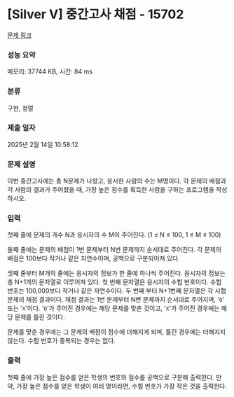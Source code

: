 # [Silver V] 중간고사 채점 - 15702 

[문제 링크](https://www.acmicpc.net/problem/15702) 

### 성능 요약

메모리: 37744 KB, 시간: 84 ms

### 분류

구현, 정렬

### 제출 일자

2025년 2월 14일 10:58:12

### 문제 설명

<p>이번 중간고사에는 총 N문제가 나왔고, 응시한 사람의 수는 M명이다. 각 문제의 배점과 각 사람의 결과가 주어졌을 때, 가장 높은 점수를 획득한 사람을 구하는 프로그램을 작성하시오.</p>

### 입력 

 <p>첫째 줄에 문제의 개수 N과 응시자의 수 M이 주어진다. (1 ≤ N ≤ 100, 1 ≤ M ≤ 100)</p>

<p>둘째 줄에는 문제의 배점이 1번 문제부터 N번 문제까지 순서대로 주어진다. 각 문제의 배점은 100보다 작거나 같은 자연수이며, 공백으로 구분되어져 있다.</p>

<p>셋째 줄부터 M개의 줄에는 응시자의 정보가 한 줄에 하나씩 주어진다. 응시자의 정보는 총 N+1개의 문자열로 이루어져 있다. 첫 번째 문자열은 응시자의 수험 번호이다. 수험 번호는 100,000보다 작거나 같은 자연수이다. 두 번째 부터 N+1번째 문자열은 각 시험 문제의 채점 결과이다. 채점 결과는 1번 문제부터 N번 문제까지 순서대로 주어지며, '<code>O</code>' 또는 '<code>X</code>'이다. '<code>O</code>'가 주어진 경우에는 해당 문제를 맞춘 것이고, '<code>X</code>'가 주어진 경우에는 해당 문제를 틀린 것이다.</p>

<p>문제를 맞춘 경우에는 그 문제의 배점이 점수에 더해지게 되며, 틀린 경우에는 더해지지 않는다. 수험 번호가 중복되는 경우는 없다.</p>

### 출력 

 <p>첫째 줄에 가장 높은 점수를 얻은 학생의 번호와 점수를 공백으로 구분해 출력한다. 만약, 가장 높은 점수를 얻은 학생이 여러 명이라면, 수험 번호가 가장 작은 것을 출력한다.</p>

